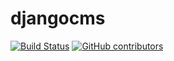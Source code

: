 # djangocms
[![Build Status](https://travis-ci.com/astaqc/djangocms.svg?token=MKX3tu8eFfNBrycjVsyQ&branch=docker-new)](https://travis-ci.com/astaqc/djangocms)
[![GitHub contributors](https://img.shields.io/github/contributors/Naereen/StrapDown.js.svg)](https://GitHub.com/astaqc/djangocms/graphs/contributors/)

